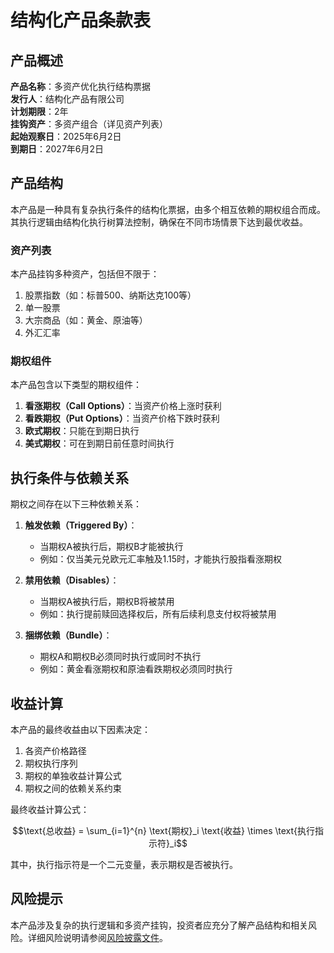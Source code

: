 # 结构化产品条款表

## 产品概述

**产品名称**：多资产优化执行结构票据  
**发行人**：结构化产品有限公司  
**计划期限**：2年  
**挂钩资产**：多资产组合（详见资产列表）  
**起始观察日**：2025年6月2日  
**到期日**：2027年6月2日  

## 产品结构

本产品是一种具有复杂执行条件的结构化票据，由多个相互依赖的期权组合而成。其执行逻辑由结构化执行树算法控制，确保在不同市场情景下达到最优收益。

### 资产列表

本产品挂钩多种资产，包括但不限于：

1. 股票指数（如：标普500、纳斯达克100等）
2. 单一股票
3. 大宗商品（如：黄金、原油等）
4. 外汇汇率

### 期权组件

本产品包含以下类型的期权组件：

1. **看涨期权（Call Options）**：当资产价格上涨时获利
2. **看跌期权（Put Options）**：当资产价格下跌时获利
3. **欧式期权**：只能在到期日执行
4. **美式期权**：可在到期日前任意时间执行

## 执行条件与依赖关系

期权之间存在以下三种依赖关系：

1. **触发依赖（Triggered By）**：
   - 当期权A被执行后，期权B才能被执行
   - 例如：仅当美元兑欧元汇率触及1.15时，才能执行股指看涨期权

2. **禁用依赖（Disables）**：
   - 当期权A被执行后，期权B将被禁用
   - 例如：执行提前赎回选择权后，所有后续利息支付权将被禁用

3. **捆绑依赖（Bundle）**：
   - 期权A和期权B必须同时执行或同时不执行
   - 例如：黄金看涨期权和原油看跌期权必须同时执行

## 收益计算

本产品的最终收益由以下因素决定：

1. 各资产价格路径
2. 期权执行序列
3. 期权的单独收益计算公式
4. 期权之间的依赖关系约束

最终收益计算公式：

$$\text{总收益} = \sum_{i=1}^{n} \text{期权}_i \text{收益} \times \text{执行指示符}_i$$

其中，执行指示符是一个二元变量，表示期权是否被执行。

## 风险提示

本产品涉及复杂的执行逻辑和多资产挂钩，投资者应充分了解产品结构和相关风险。详细风险说明请参阅[风险披露文件](risk-disclosure.md)。